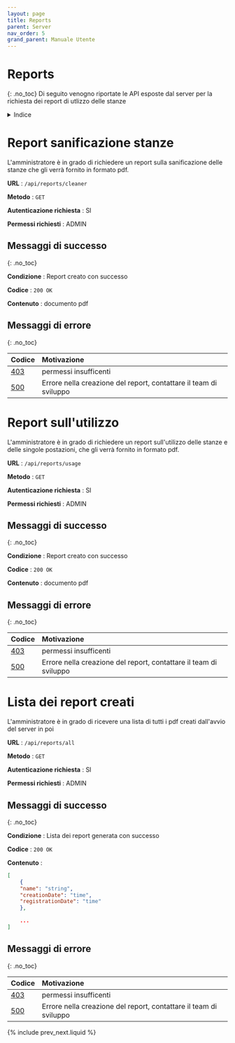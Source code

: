 ```yaml
---
layout: page
title: Reports
parent: Server
nav_order: 5
grand_parent: Manuale Utente
---
```

# Reports
{: .no_toc}
Di seguito venogno riportate le API esposte dal server per la
richiesta dei report di utlizzo delle stanze

<details closed markdown="block">
  <summary>
    Indice
  </summary>
  {: .text-delta }
1. TOC
{:toc}
</details>

# Report sanificazione stanze

L'amministratore è in grado di richiedere un report sulla
sanificazione delle stanze che gli verrà fornito in formato pdf.

**URL** : `/api/reports/cleaner`

**Metodo** : `GET`

**Autenticazione richiesta** : SI

**Permessi richiesti** : ADMIN

## Messaggi di successo
{: .no_toc}

**Condizione** : Report creato con successo

**Codice** : `200 OK`

**Contenuto** : documento pdf

## Messaggi di errore
{: .no_toc}

| Codice                                                              | Motivazione                                                       |
|:--------------------------------------------------------------------|:------------------------------------------------------------------|
| [403](https://developer.mozilla.org/en-US/docs/Web/HTTP/Status/403) | permessi insufficenti                                             |
| [500](https://developer.mozilla.org/en-US/docs/Web/HTTP/Status/500) | Errore nella creazione del report, contattare il team di sviluppo |


# Report sull'utilizzo

L'amministratore è in grado di richiedere un report sull'utilizzo
delle stanze e delle singole postazioni, che gli verrà fornito in
formato pdf.

**URL** : `/api/reports/usage`

**Metodo** : `GET`

**Autenticazione richiesta** : SI

**Permessi richiesti** : ADMIN

## Messaggi di successo
{: .no_toc}

**Condizione** : Report creato con successo

**Codice** : `200 OK`

**Contenuto** : documento pdf

## Messaggi di errore
{: .no_toc}

| Codice                                                              | Motivazione                                                       |
|:--------------------------------------------------------------------|:------------------------------------------------------------------|
| [403](https://developer.mozilla.org/en-US/docs/Web/HTTP/Status/403) | permessi insufficenti                                             |
| [500](https://developer.mozilla.org/en-US/docs/Web/HTTP/Status/500) | Errore nella creazione del report, contattare il team di sviluppo |


# Lista dei report creati

L'amministratore è in grado di ricevere una lista di tutti i pdf
creati dall'avvio del server in poi

**URL** : `/api/reports/all`

**Metodo** : `GET`

**Autenticazione richiesta** : SI

**Permessi richiesti** : ADMIN

## Messaggi di successo
{: .no_toc}

**Condizione** : Lista dei report generata con successo

**Codice** : `200 OK`

**Contenuto** : 
```json
[
    {
	"name": "string",
	"creationDate": "time",
	"registrationDate": "time"
    },

    ...
]
```

## Messaggi di errore
{: .no_toc}

| Codice                                                              | Motivazione                                                       |
|:--------------------------------------------------------------------|:------------------------------------------------------------------|
| [403](https://developer.mozilla.org/en-US/docs/Web/HTTP/Status/403) | permessi insufficenti                                             |
| [500](https://developer.mozilla.org/en-US/docs/Web/HTTP/Status/500) | Errore nella creazione del report, contattare il team di sviluppo |


{% include prev_next.liquid %}
